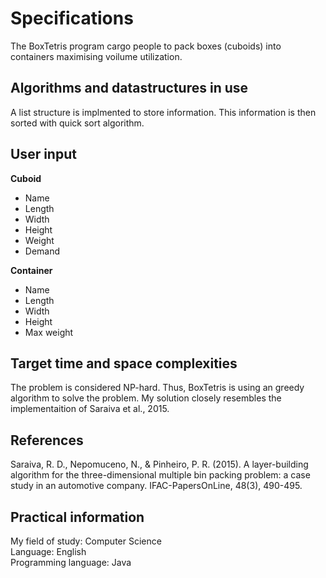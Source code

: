 # Specifications

The BoxTetris program cargo people to pack boxes (cuboids) into containers maximising voilume utilization. 

## Algorithms and datastructures in use

A list structure is implmented to store information. This information is then sorted with quick sort algorithm.

## User input

**Cuboid**
* Name
* Length
* Width
* Height
* Weight
* Demand

**Container**
* Name
* Length
* Width
* Height
* Max weight

## Target time and space complexities

The problem is considered NP-hard. Thus, BoxTetris is using an greedy algorithm to solve the problem. My solution closely resembles the implementaition of Saraiva et al., 2015.

## References

Saraiva, R. D., Nepomuceno, N., & Pinheiro, P. R. (2015). A layer-building algorithm for the three-dimensional multiple bin packing problem: a case study in an automotive company. IFAC-PapersOnLine, 48(3), 490-495.

## Practical information

My field of study: Computer Science\
Language: English\
Programming language: Java
